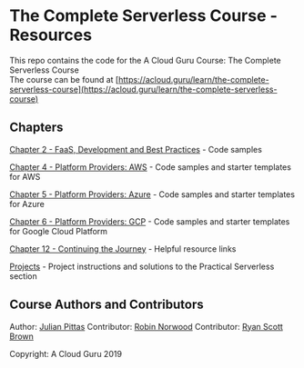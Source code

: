# The Complete Serverless Course - Resources
This repo contains the code for the A Cloud Guru Course: The Complete Serverless Course<br />
The course can be found at [https://acloud.guru/learn/the-complete-serverless-course](https://acloud.guru/learn/the-complete-serverless-course)


## Chapters

[Chapter 2 - FaaS, Development and Best Practices](./Chapter_04) - Code samples

[Chapter 4 - Platform Providers: AWS](./Chapter_04) - Code samples and starter templates for AWS

[Chapter 5 - Platform Providers: Azure](./Chapter_05) - Code samples and starter templates for Azure

[Chapter 6 - Platform Providers: GCP](./Chapter_06) - Code samples and starter templates for Google Cloud Platform

[Chapter 12 - Continuing the Journey](./Chapter_07) - Helpful resource links

[Projects](./Projects) - Project instructions and solutions to the Practical Serverless section


## Course Authors and Contributors

Author: [Julian Pittas](https://twitter.com/julianpitt)
Contributor: [Robin Norwood](https://twitter.com/robinnorwood)
Contributor: [Ryan Scott Brown](https://twitter.com/ryan_sb)

Copyright: A Cloud Guru 2019
